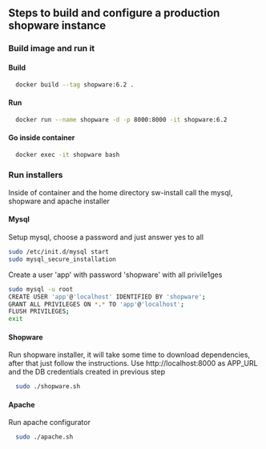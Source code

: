 ## Steps to build and configure a production shopware instance
### Build image and run it
#### Build
```zsh
  docker build --tag shopware:6.2 .
```
#### Run
```zsh
  docker run --name shopware -d -p 8000:8000 -it shopware:6.2
```
#### Go inside container
```zsh
  docker exec -it shopware bash
```

### Run installers
Inside of container and the home directory sw-install call the mysql, shopware and apache installer
#### Mysql
Setup mysql, choose a password and just answer yes to all
```zsh
sudo /etc/init.d/mysql start
sudo mysql_secure_installation
```
Create a user 'app' with password 'shopware' with all privile1ges
```zsh
sudo mysql -u root
CREATE USER 'app'@'localhost' IDENTIFIED BY 'shopware';
GRANT ALL PRIVILEGES ON *.* TO 'app'@'localhost';
FLUSH PRIVILEGES;
exit
```
#### Shopware
Run shopware installer, it will take some time to download dependencies, after that just follow the instructions. Use http://localhost:8000 as APP_URL and the DB credentials created in previous step
```zsh
  sudo ./shopware.sh
```
#### Apache
Run apache configurator
```zsh
  sudo ./apache.sh
```
